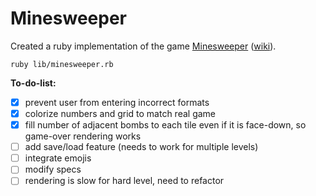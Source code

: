 # Minesweeper

Created a ruby implementation of the game [Minesweeper][play-minesweeper] ([wiki][minesweeper-wiki]).

`
ruby lib/minesweeper.rb
`

[play-minesweeper]: http://minesweeperonline.com/#beginner
[minesweeper-wiki]: http://en.wikipedia.org/wiki/Minesweeper_(Windows)

<strong>To-do-list:</strong>

- [x] prevent user from entering incorrect formats
- [x] colorize numbers and grid to match real game
- [x] fill number of adjacent bombs to each tile even if it is face-down, so game-over rendering works
- [ ] add save/load feature (needs to work for multiple levels)
- [ ] integrate emojis
- [ ] modify specs
- [ ] rendering is slow for hard level, need to refactor

